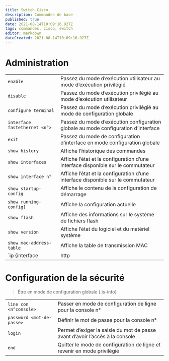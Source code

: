 ```yaml
---
title: Switch Cisco
description: Commandes de base
published: true
date: 2021-08-14T10:09:16.927Z
tags: commandes, cisco, switch
editor: markdown
dateCreated: 2021-08-14T10:09:16.927Z
---
```


# Administration

|     |     |
| --- | --- |
| `enable` | Passez du mode d’exécution utilisateur au mode d’exécution privilégié |
| `disable` | Passez du mode d’exécution privilégié au mode d’exécution utilisateur |
| `configure terminal` | Passez du mode d’exécution privilégié au mode de configuration globale |
| `interface fastethernet <n°> ` | Passez du mode d’exécution configuration globale au mode configuration d’interface |
| `exit` | Passez du mode de configuration d’interface en mode configuration globale |
| `show history` | Affiche l’historique des commandes |
| `show interfaces` | Affiche l’état et la configuration d’une interface disponible sur le commutateur |
| `show interface n°` | Affiche l’état et la configuration d’une interface disponible sur le commutateur |
| `show startup-config` | Affiche le contenu de la configuration de démarrage |
| `show running-config] ` | Affiche la configuration actuelle |
| `show flash` | Affiche des informations sur le système de fichiers flash |
| `show version` | Affiche l’état du logiciel et du matériel système |
| `show mac-address-table` | Affiche la table de transmission MAC |
| `ip {interface | http | arp}` | Affiche des informations IP. L’option d’interface dévoile l’état et la configuration de l’interface IP. L’option http affiche les données HTTP relatives au gestionnaire de périphériques exécuté sur le commutateur. L’option arp affiche la table ARP IP. |

# Configuration de la sécurité

> Être en mode de configuration globale
{.is-info}

|     |     |
| --- | --- |
| `line con <n°console> ` | Passer en mode de configuration de ligne pour la console n° |
| `password <mot-de-passe> ` | Définir le mot de passe pour la console n° |
| `login` | Permet d’exiger la saisie du mot de passe avant d’avoir l’accès à la console |
| `end` | Quitter le mode de configuration de ligne et revenir en mode privilégié |